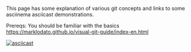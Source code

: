 This page has some explanation of various git concepts and links to some asciinema asciicast demonstrations.

Prereqs: You should be familiar with the basics
https://marklodato.github.io/visual-git-guide/index-en.html

[![asciicast](https://asciinema.org/a/206227.png)](https://asciinema.org/a/206227)
